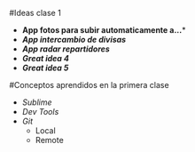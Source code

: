 #Ideas clase 1

* **App fotos para subir automaticamente a...***
* ***App intercambio de divisas***
* ***App radar repartidores***
* ***Great idea 4***
* ***Great idea 5***


#Conceptos aprendidos en la primera clase

* *Sublime*
* *Dev Tools*
* *Git*
    - Local
    - Remote